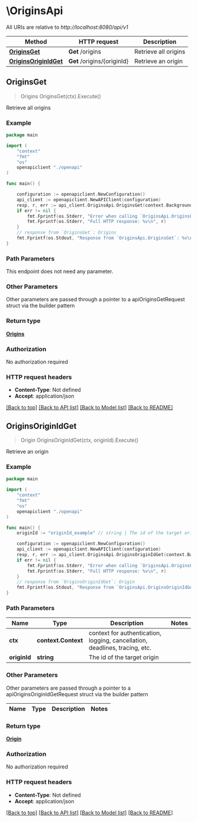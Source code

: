 # \OriginsApi

All URIs are relative to *http://localhost:8080/api/v1*

Method | HTTP request | Description
------------- | ------------- | -------------
[**OriginsGet**](OriginsApi.md#OriginsGet) | **Get** /origins | Retrieve all origins
[**OriginsOriginIdGet**](OriginsApi.md#OriginsOriginIdGet) | **Get** /origins/{originId} | Retrieve an origin



## OriginsGet

> Origins OriginsGet(ctx).Execute()

Retrieve all origins

### Example

```go
package main

import (
    "context"
    "fmt"
    "os"
    openapiclient "./openapi"
)

func main() {

    configuration := openapiclient.NewConfiguration()
    api_client := openapiclient.NewAPIClient(configuration)
    resp, r, err := api_client.OriginsApi.OriginsGet(context.Background()).Execute()
    if err != nil {
        fmt.Fprintf(os.Stderr, "Error when calling `OriginsApi.OriginsGet``: %v\n", err)
        fmt.Fprintf(os.Stderr, "Full HTTP response: %v\n", r)
    }
    // response from `OriginsGet`: Origins
    fmt.Fprintf(os.Stdout, "Response from `OriginsApi.OriginsGet`: %v\n", resp)
}
```

### Path Parameters

This endpoint does not need any parameter.

### Other Parameters

Other parameters are passed through a pointer to a apiOriginsGetRequest struct via the builder pattern


### Return type

[**Origins**](Origins.md)

### Authorization

No authorization required

### HTTP request headers

- **Content-Type**: Not defined
- **Accept**: application/json

[[Back to top]](#) [[Back to API list]](../README.md#documentation-for-api-endpoints)
[[Back to Model list]](../README.md#documentation-for-models)
[[Back to README]](../README.md)


## OriginsOriginIdGet

> Origin OriginsOriginIdGet(ctx, originId).Execute()

Retrieve an origin

### Example

```go
package main

import (
    "context"
    "fmt"
    "os"
    openapiclient "./openapi"
)

func main() {
    originId := "originId_example" // string | The id of the target origin

    configuration := openapiclient.NewConfiguration()
    api_client := openapiclient.NewAPIClient(configuration)
    resp, r, err := api_client.OriginsApi.OriginsOriginIdGet(context.Background(), originId).Execute()
    if err != nil {
        fmt.Fprintf(os.Stderr, "Error when calling `OriginsApi.OriginsOriginIdGet``: %v\n", err)
        fmt.Fprintf(os.Stderr, "Full HTTP response: %v\n", r)
    }
    // response from `OriginsOriginIdGet`: Origin
    fmt.Fprintf(os.Stdout, "Response from `OriginsApi.OriginsOriginIdGet`: %v\n", resp)
}
```

### Path Parameters


Name | Type | Description  | Notes
------------- | ------------- | ------------- | -------------
**ctx** | **context.Context** | context for authentication, logging, cancellation, deadlines, tracing, etc.
**originId** | **string** | The id of the target origin | 

### Other Parameters

Other parameters are passed through a pointer to a apiOriginsOriginIdGetRequest struct via the builder pattern


Name | Type | Description  | Notes
------------- | ------------- | ------------- | -------------


### Return type

[**Origin**](Origin.md)

### Authorization

No authorization required

### HTTP request headers

- **Content-Type**: Not defined
- **Accept**: application/json

[[Back to top]](#) [[Back to API list]](../README.md#documentation-for-api-endpoints)
[[Back to Model list]](../README.md#documentation-for-models)
[[Back to README]](../README.md)

